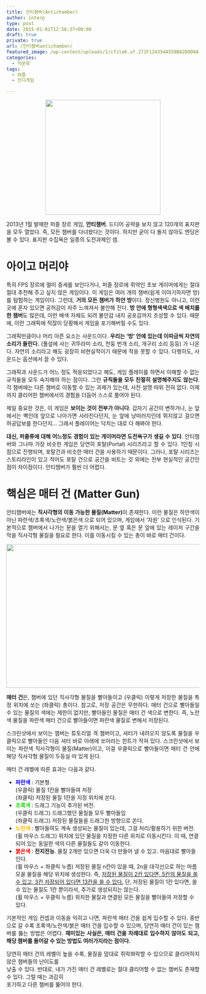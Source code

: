 ```yaml
---
title: 안티챔버(Antichamber)
author: interp
type: post
date: 2015-01-01T12:56:37+00:00
draft: true
private: true
url: /안티챔버antichamber/
featured_image: /wp-content/uploads/1/cfile6.uf.271F124354A558BA2D0D8A.png
categories:
  - 미분류
tags:
  - 퍼즐
  - 인디게임

---
```

<p style="text-align: center; clear: none; float: none;">
  <img src="http://interp.iwinv.net/wp-content/uploads/1/cfile6.uf.271F124354A558BA2D0D8A.png" class="aligncenter" width="300" height="300" filename="Antichamber_logo.png" filemime="image/png" />
</p>

<p style="text-align: justify;">
  2013년 1월 발매한 퍼즐 장르 게임, <b>안티챔버</b>. 드디어 공략을 보지 않고 120개의 표지판을 모두 열었다. 즉, 모든 챔버를 다녀왔다는 것이다. 하지만 굳이 다 돌지 않아도 엔딩은 볼 수 있다. 표지판 수집욕은 일종의 도전과제인 셈.
</p>

# 아이고 머리야  


<p style="text-align: justify;">
  특히 FPS 장르에 멀미 증세를 보인다거나, 퍼즐 장르에 쥐약인 초보 게이머에게는 절대절대 추천해 주고 싶지 않은 게임이다. 이 게임은 여러 개의 챔버(쉽게 이야기하자면 방)를 탐험하는 게임이다. 그런데, <b>거의 모든 챔버가 하얀 방</b>이다. 정신병원도 아니고, 이런 곳에 혼자 있으면 공허감이 자주 느껴져서 불안해 진다. <b>방 안에 형형색색으로 색 배치를 한 챔버</b>도 많은데, 이런 배색 자체도 되려 불안감 내지 공포감까지 조성할 수 있다. 때문에, 이런 그래픽에 적잖이 당황해서 게임을 포기해버릴 수도 있다.
</p>

<p style="text-align: justify;">
  그래픽만큼이나 머리 아픈 요소는 사운드이다. <b>우리는 &#8216;방&#8217; 안에 있는데 이따금씩 자연의 소리가 들린다.</b> (풀섶에 사는 귀뚜라미 소리, 천둥 번개 소리, 개구리 소리 등등) 가 나온다. 자연의 소리라고 해도 굉장히 비현실적이기 때문에 적응 못할 수 있다. 다행히도, 사운드는 옵션에서 끌 수 있다.
</p>

<p style="text-align: justify;">
  그래픽과 사운드가 어느 정도 적응되었다고 해도, 게임 플레이를 하면서 이해할 수 없는 규칙들을 모두 숙지해야 하는 점이다. 그런 <b>규칙들을 모두 친절히 설명해주지도 않는다</b>. 각 챔버에는 다른 챔버로 이동할 수 있는 과제가 있는데, 사전 설명 따위 전혀 없다. 이제까지 클리어한 챔버에서의 경험을 더듬어 스스로 풀어야 된다.
</p>

<p style="text-align: justify;">
  제일 중요한 것은, 이 게임은 <b>보이는 것이 전부가 아니다</b>. 갑자기 공간이 변하거나, 눈 앞에서는 벽인데 앞으로 나아가면 사라진다던지, 눈 앞에 낭떠러지인데 뛰지않고 걸으면 허공답보를 한다던지&#8230; 그래서 플레이어는 닥치는 대로 다 해봐야 한다.
</p>

<p style="text-align: justify;">
  <b>대신, 퍼즐류에 대해 어느정도 경험이 있는 게이머라면 도전욕구가 생길 수 있다</b>. 안티챔버와 그나마 가장 비슷한 게임은 당연히 포탈(Portal) 시리즈라고 할 수 있다. 1인칭 시점으로 진행되며, 포탈건과 비슷한 매터 건을 사용하기 때문이다. 그러나, 포탈 시리즈는 스토리라인이 있고 적어도 포탈 건으로 공간을 비트는 것 외에는 전부 현실적인 공간인 점이 차이점이다. 안티챔버가 훨씬 더 어렵다.
</p>

# 핵심은 매터 건 (Matter Gun)

<p style="text-align: justify;">
  안티챔버에는 <b>직사각형의 이동 가능한 물질(Matter)</b>이 존재한다. 이런 물질은 하얀색이 아닌 파란색/초록색/노란색/붉은색 으로 되어 있으며, 게임에서 &#8216;자원&#8217; 으로 인식된다. 기본적으로 챔버에서 나가는 문을 열기 위해서는, 문 옆 혹은 문 앞에 있는 레이저 구간을 막을 직사각형 물질을 필요로 한다. 이를 이동시킬 수 있는 총이 바로 매터 건이다.
</p>



<p style="text-align: center; clear: none; float: none;">
  <img src="http://interp.iwinv.net/wp-content/uploads/1/cfile9.uf.2359E14654A5517804A63D.png" class="aligncenter" width="600" height="375" filename="Blue_gun.png" filemime="image/png" style="width: 600px; height: 375px;" />
</p>

<p style="text-align: justify;">
  <b>매터 건</b>은, 챔버에 있던 직사각형 물질을 빨아들이고 (우클릭) 이렇게 저장한 물질을 특정 위치에 쏘는 (좌클릭) 총이다. 참고로, 저장 공간은 무한하다. 매터 건으로 빨아들일 수 있는 물질의 색에는 제한이 없지만, 빨아들인 물질은 매터 건 색으로 변한다. 즉, 노란색 물질을 파란색 매터 건으로 빨아들이면 파란색 물질로 변해서 저장된다.
</p>

<p style="text-align: justify;">
  스크린샷에서 보이는 챔버는 튜토리얼 격 챔버이고, 셔터가 내려오지 않도록 물질을 우클릭으로 빨아들인 다음 셔터 바로 아래에 쏘아라는 힌트가 적혀 있다. 스크린샷에서 보이는 파란색 직사각형이 물질(Matter)이고, 이걸 우클릭으로 빨아들이면 매터 건 안에 해당 직사각형 물질이 두둥실 떠 있게 된다.
</p>

매터 건 레벨에 따른 효과는 다음과 같다.

<ul style="list-style-type: disc;">
  <li>
    <b><span style="color: rgb(9, 0, 255);">파란색 </span></b>: 기본형. <br />(우클릭) 물질 1칸을 빨아들여 저장 <br />(좌클릭) 저장된 물질 1칸을 지정 위치에 쏜다.
  </li>
  <li>
    <b><span style="color: rgb(31, 218, 17);">초록색 </span></b>: 드래그 기능이 추가된 버전.<br />(우클릭 드래그) 드래그했던 물질들 모두 빨아들임 <br />(좌클릭 드래그) 저장된 물질들을 드래그한 방향으로 쏜다.
  </li>
  <li>
    <b><span style="color: rgb(255, 187, 0);">노란색 </span></b>: 빨아들여도 계속 생성되는 물질이 있는데, 그걸 처리/활용하기 위한 버전.<br />(휠 마우스 드래그) 위치에 있던 물질을 지정한 다른 위치로 이동시킨다. 이 때, 연결되어 있는 동일한 색의 다른 물질들도 같이 이동한다.
  </li>
  <li>
    <b><span style="color: rgb(255, 0, 0);">붉은색 </span></b>: <b>전지전능</b>. 물질 2개만 있으면 더욱 더 만들어 낼 수 있고. 마음대로 빨아들인다.<br />(휠 마우스 + 좌클릭 누름) 저장된 물질 n칸이 있을 때, 2n을 대각선으로 하는 마름모꼴 물질을 해당 위치에 생성한다. 즉, <u>저장된 물질이 2칸 있다면, 5칸의 물질을 쏠 수 있고, 3칸 저장되어 있다면 13칸을 쏠 수 있다.</u> 단, 저장된 물질이 1칸 있다면, 쏠 수 있는 물질도 1칸 뿐이라서, 추가로 생성되지는 않는다.<br />(휠 마우스 + 우클릭 누름) 위치한 물질과 연결된 모든 물질을 빨아들여 저장할 수 있다.
  </li>
</ul>

<p style="text-align: justify;">
  기본적인 게임 컨셉과 이동을 익히고 나면, 파란색 매터 건을 쉽게 입수할 수 있다. 중반으로 갈 수록 초록색/노란색/붉은 매터 건을 입수할 수 있으며, 당연히 매터 건이 있는 챔버를 뚫는 방법은 어렵다. <b>재미있는 사실은, 매터 건을 차례대로 입수하지 않아도 되고, 해당 챔버를 들어갈 수 있는 방법도 여러가지라는 점이다.</b>
</p>

<p style="text-align: justify;">
  당연히 매터 건의 레벨이 높을 수록, 물질을 맘대로 쥐락펴락할 수 있으므로 클리어하지 않은 챔버들의 난이도를<br /> 낮출 수 있다. 반대로, 내가 가진 매터 건 레벨로는 절대 클리어할 수 없는 챔버도 존재할 수 있다. 그럴 때는 과감히<br /> 포기하고 다른 챔버를 뚫어야 한다.
</p>